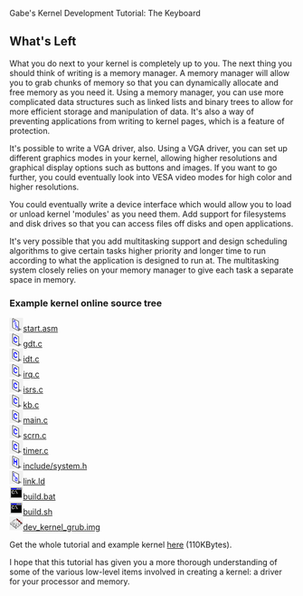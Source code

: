 Gabe's Kernel Development Tutorial: The Keyboard



What's Left
-----------

What you do next to your kernel is completely up to you. The next thing you should
think of writing is a memory manager. A memory manager will allow you to grab
chunks of memory so that you can dynamically allocate and free memory as you need
it. Using a memory manager, you can use more complicated data structures such as
linked lists and binary trees to allow for more efficient storage and manipulation
of data. It's also a way of preventing applications from writing to kernel pages,
which is a feature of protection.

It's possible to write a VGA driver, also. Using a VGA driver, you can set up
different graphics modes in your kernel, allowing higher resolutions and graphical
display options such as buttons and images. If you want to go further, you could
eventually look into VESA video modes for high color and higher resolutions.

You could eventually write a device interface which would allow you to load or
unload kernel 'modules' as you need them. Add support for filesystems and disk
drives so that you can access files off disks and open applications.

It's very possible that you add multitasking support and design scheduling algorithms
to give certain tasks higher priority and longer time to run according to what the
application is designed to run at. The multitasking system closely relies on your
memory manager to give each task a separate space in memory.

### Example kernel online source tree

![](asm_icon.PNG)[start.asm](../Sources/start.asm)  
![](c_icon.PNG)[gdt.c](../Sources/gdt.c)  
![](c_icon.PNG)[idt.c](../Sources/idt.c)  
![](c_icon.PNG)[irq.c](../Sources/irq.c)  
![](c_icon.PNG)[isrs.c](../Sources/isrs.c)  
![](c_icon.PNG)[kb.c](../Sources/kb.c)  
![](c_icon.PNG)[main.c](../Sources/main.c)  
![](c_icon.PNG)[scrn.c](../Sources/scrn.c)  
![](c_icon.PNG)[timer.c](../Sources/timer.c)  
![](h_icon.PNG)[include/system.h](../Sources/include/system.h)  
![](ld_icon.PNG)[link.ld](../Sources/link.ld)  
![](bat_icon.PNG)[build.bat](../Sources/build.bat)  
![](bat_icon.PNG)[build.sh](../Sources/build.sh)  
![](disk_icon.PNG)[dev\_kernel\_grub.img](../Sources/dev_kernel_grub.img)

Get the whole tutorial and example kernel [here]([../bkerndev.zip](https://github.com/gjbauer/gkerndev/archive/refs/heads/main.zip)) (110KBytes).

I hope that this tutorial has given you a more thorough understanding of some of the
various low-level items involved in creating a kernel: a driver for your processor
and memory.

